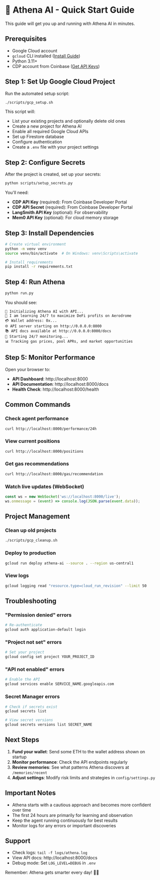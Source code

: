 # 🚀 Athena AI - Quick Start Guide

This guide will get you up and running with Athena AI in minutes.

## Prerequisites

- Google Cloud account
- `gcloud` CLI installed ([Install Guide](https://cloud.google.com/sdk/docs/install))
- Python 3.11+
- CDP account from Coinbase ([Get API Keys](https://portal.cdp.coinbase.com/))

## Step 1: Set Up Google Cloud Project

Run the automated setup script:

```bash
./scripts/gcp_setup.sh
```

This script will:
- List your existing projects and optionally delete old ones
- Create a new project for Athena AI
- Enable all required Google Cloud APIs
- Set up Firestore database
- Configure authentication
- Create a `.env` file with your project settings

## Step 2: Configure Secrets

After the project is created, set up your secrets:

```bash
python scripts/setup_secrets.py
```

You'll need:
- **CDP API Key** (required): From Coinbase Developer Portal
- **CDP API Secret** (required): From Coinbase Developer Portal
- **LangSmith API Key** (optional): For observability
- **Mem0 API Key** (optional): For cloud memory storage

## Step 3: Install Dependencies

```bash
# Create virtual environment
python -m venv venv
source venv/bin/activate  # On Windows: venv\Scripts\activate

# Install requirements
pip install -r requirements.txt
```

## Step 4: Run Athena

```bash
python run.py
```

You should see:
```
🚀 Initializing Athena AI with API...
🧠 I am learning 24/7 to maximize DeFi profits on Aerodrome
💳 Wallet address: 0x...
🌐 API server starting on http://0.0.0.0:8000
📚 API docs available at http://0.0.0.0:8000/docs
👀 Starting 24/7 monitoring...
📊 Tracking gas prices, pool APRs, and market opportunities
```

## Step 5: Monitor Performance

Open your browser to:
- **API Dashboard**: http://localhost:8000
- **API Documentation**: http://localhost:8000/docs
- **Health Check**: http://localhost:8000/health

## Common Commands

### Check agent performance
```bash
curl http://localhost:8000/performance/24h
```

### View current positions
```bash
curl http://localhost:8000/positions
```

### Get gas recommendations
```bash
curl http://localhost:8000/gas/recommendation
```

### Watch live updates (WebSocket)
```javascript
const ws = new WebSocket('ws://localhost:8000/live');
ws.onmessage = (event) => console.log(JSON.parse(event.data));
```

## Project Management

### Clean up old projects
```bash
./scripts/gcp_cleanup.sh
```

### Deploy to production
```bash
gcloud run deploy athena-ai --source . --region us-central1
```

### View logs
```bash
gcloud logging read "resource.type=cloud_run_revision" --limit 50
```

## Troubleshooting

### "Permission denied" errors
```bash
# Re-authenticate
gcloud auth application-default login
```

### "Project not set" errors
```bash
# Set your project
gcloud config set project YOUR_PROJECT_ID
```

### "API not enabled" errors
```bash
# Enable the API
gcloud services enable SERVICE_NAME.googleapis.com
```

### Secret Manager errors
```bash
# Check if secrets exist
gcloud secrets list

# View secret versions
gcloud secrets versions list SECRET_NAME
```

## Next Steps

1. **Fund your wallet**: Send some ETH to the wallet address shown on startup
2. **Monitor performance**: Check the API endpoints regularly
3. **Review memories**: See what patterns Athena discovers at `/memories/recent`
4. **Adjust settings**: Modify risk limits and strategies in `config/settings.py`

## Important Notes

- Athena starts with a cautious approach and becomes more confident over time
- The first 24 hours are primarily for learning and observation
- Keep the agent running continuously for best results
- Monitor logs for any errors or important discoveries

## Support

- Check logs: `tail -f logs/athena.log`
- View API docs: http://localhost:8000/docs
- Debug mode: Set `LOG_LEVEL=DEBUG` in `.env`

Remember: Athena gets smarter every day! 🧠✨